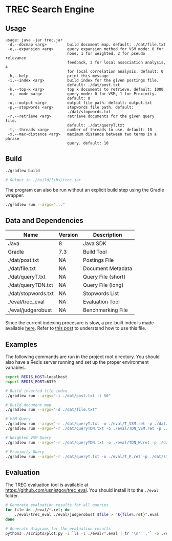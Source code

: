 # TREC Search Engine

## Usage

```text
usage: java -jar trec.jar
 -d,--docmap <arg>         build document map. default: ./dat/file.txt
 -e,--expansion <arg>      query expansion method for VSM mode: 0 for
                           none, 1 for weighted, 2 for pseudo relevance
                           feedback, 3 for local association analysis, 4
                           for local correlation analysis. default: 0
 -h,--help                 print this message
 -i,--index <arg>          build index for the given postings file.
                           default: ./dat/post.txt
 -k,--top-k <arg>          top k documents to retrieve. default: 1000
 -m,--mode <arg>           query mode: 0 for VSM, 1 for Proximity.
                           default: 0
 -o,--output <arg>         output file path. default: output.txt
 -p,--stopwords <arg>      stopwords file path. default:
                           ./dat/stopwords.txt
 -r,--retrieve <arg>       retrieve documents for the given query file.
                           default: ./dat/queryT.txt
 -t,--threads <arg>        number of threads to use. default: 10
 -x,--max-distance <arg>   maximum distance between two terms in a phrase
                           query. default: 10

```

## Build

```bash
./gradlew build

# Output in ./build/libs/trec.jar
```

The program can also be run without an explicit build step using the Gradle wrapper:

```bash
./gradlew run --args="..."
```

## Data and Dependencies

| Name                | Version | Description        |
|---------------------|---------|--------------------|
| Java                | 8       | Java SDK           |
| Gradle              | 7.3     | Build Tool         |
| ./dat/post.txt      | NA      | Postings File      |
| ./dat/file.txt      | NA      | Document Metadata  |
| ./dat/queryT.txt    | NA      | Query File (short) |
| ./dat/queryTDN.txt  | NA      | Query File (long)  |
| ./dat/stopwords.txt | NA      | Stopwords  List    |
| ./eval/trec_eval    | NA      | Evaluation Tool    |
| ./eval/judgerobust  | NA      | Benchmarking File  |

Since the current indexing procesure is slow, a pre-built index is made available [here](https://drive.google.com/file/d/1FNsLe3iYNzbMkhCEc-0o7tLIi-LDT4JN/view?usp=share_link). Refer to [this post](https://stackoverflow.com/questions/14497234/how-to-recover-redis-data-from-snapshotrdb-file-copied-from-another-machine) to understand how to use this file.

## Examples

The following commands are run in the project root directory. You should also have a Redis server running and set up the proper environment variables.

```bash
export REDIS_HOST=localhost
export REDIS_PORT=6379

# Build inverted file index
./gradlew run --args="-i ./dat/post.txt -t 50"

# Build document map
./gradlew run --args="-d ./dat/file.txt"

# VSM Query
./gradlew run --args="-r ./dat/queryT.txt -o ./eval/T_VSM.ret -p ./dat/stopwords.txt -k 1000 -m 0 -e 0 -t 20"
./gradlew run --args="-r ./dat/queryTDN.txt -o ./eval/TDN_VSM.ret -p ./dat/stopwords.txt -k 1000 -m 0 -e 0 -t 20"

# Weighted VSM Query
./gradlew run --args="-r ./dat/queryTDN.txt -o ./eval/TDN_W.ret -p ./dat/stopwords.txt -k 1000 -m 0 -e 1 -t 20"

# Proximity Query
./gradlew run --args="-r ./dat/queryT.txt -o ./eval/T_P.ret -p ./dat/stopwords.txt -k 1000 -m 1 -e 1 -x 15 -t 20"
```

## Evaluation

The TREC evaluation tool is available at https://github.com/usnistgov/trec_eval. You should install it to the `./eval` folder.

```bash
# Generate evaluation results for all queries
for file in ./eval/*.ret; do
    ./eval/trec_eval ./eval/judgerobust $file > "${file%.ret}".eval
done

# Generate diagrams for the evaluation results
python3 ./scripts/plot.py -i `ls -1 ./eval/*.eval | tr '\n' ','` -o ./eval/PR.png,./eval/P.png
```
